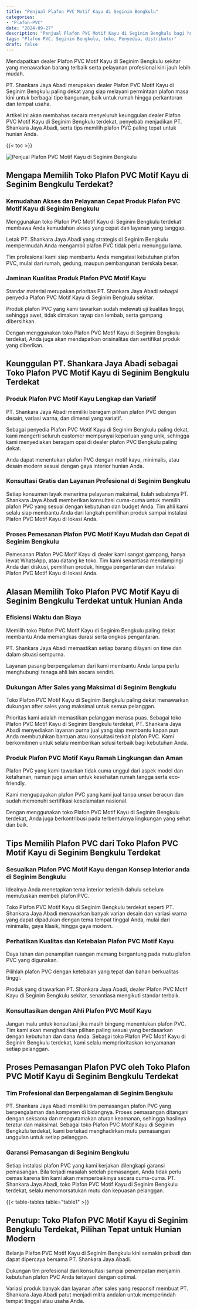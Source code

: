 ```yaml
---
title: "Penjual Plafon PVC Motif Kayu di Seginim Bengkulu"
categories: 
- "Plafon-PVC"
date: "2024-09-27"
description: "Penjual Plafon PVC Motif Kayu di Seginim Bengkulu bagi hunian, office, dan ritel. Plafon terbaik, beragam motif, variasi warna modern, dengan jasa pemasangan dikerjakan oleh teknisi berpengalaman serta garansi resmi!|Servis penjualan Plafon PVC Motif Kayu di Seginim Bengkulu bagi kebutuhan tempat tinggal, kantor, atau ritel, beserta plafon terbaik dan penempatan oleh teknisi berpengalaman dan jaminan resmi.|Solusi Plafon PVC Motif Kayu di Seginim Bengkulu yang terpercaya bagi hunian, kantor, serta toko, dengan material unggulan dan pemasangan oleh teknisi profesional dan garansi resmi.|Penyediaan Plafon PVC Motif Kayu di Seginim Bengkulu untuk rumah, kantor, serta ritel, beserta produk berkualitas dan penempatan oleh tim berpengalaman, lengkap beserta garansi resmi.}"
tags: "Plafon PVC, Seginim Bengkulu, toko, Penyedia, distributor"
draft: false
---
```


Mendapatkan dealer Plafon PVC Motif Kayu di Seginim Bengkulu sekitar yang menawarkan barang terbaik serta pelayanan profesional kini jauh lebih mudah.

PT. Shankara Jaya Abadi merupakan dealer Plafon PVC Motif Kayu di Seginim Bengkulu paling dekat yang siap melayani permintaan plafon masa kini untuk berbagai tipe bangunan, baik untuk rumah hingga perkantoran dan tempat usaha.

Artikel ini akan membahas secara menyeluruh keunggulan dealer Plafon PVC Motif Kayu di Seginim Bengkulu terdekat, penyebab menjadikan PT. Shankara Jaya Abadi, serta tips memilih plafon PVC paling tepat untuk hunian Anda.

{{< toc >}}

![Penjual Plafon PVC Motif Kayu di Seginim Bengkulu](/images/Plafon-PVC/Penjual-Plafon-PVC-Motif-Kayu-di-Seginim-Bengkulu.png)


## Mengapa Memilih Toko Plafon PVC Motif Kayu di Seginim Bengkulu Terdekat?

### Kemudahan Akses dan Pelayanan Cepat Produk Plafon PVC Motif Kayu di Seginim Bengkulu

Menggunakan toko Plafon PVC Motif Kayu di Seginim Bengkulu terdekat membawa Anda kemudahan akses yang cepat dan layanan yang tanggap.

Letak PT. Shankara Jaya Abadi yang strategis di Seginim Bengkulu mempermudah Anda mengambil plafon PVC tidak perlu menunggu lama.

Tim profesional kami siap membantu Anda mengatasi kebutuhan plafon PVC, mulai dari rumah, gedung, maupun pembangunan berskala besar.

### Jaminan Kualitas Produk Plafon PVC Motif Kayu

Standar material merupakan prioritas PT. Shankara Jaya Abadi sebagai penyedia Plafon PVC Motif Kayu di Seginim Bengkulu sekitar.

Produk plafon PVC yang kami tawarkan sudah melewati uji kualitas tinggi, sehingga awet, tidak dimakan rayap dan lembab, serta gampang dibersihkan.

Dengan menggunakan toko Plafon PVC Motif Kayu di Seginim Bengkulu terdekat, Anda juga akan mendapatkan orisinalitas dan sertifikat produk yang diberikan.

## Keunggulan PT. Shankara Jaya Abadi sebagai Toko Plafon PVC Motif Kayu di Seginim Bengkulu Terdekat

### Produk Plafon PVC Motif Kayu Lengkap dan Variatif

PT. Shankara Jaya Abadi memiliki beragam pilihan plafon PVC dengan desain, variasi warna, dan dimensi yang variatif.

Sebagai penyedia Plafon PVC Motif Kayu di Seginim Bengkulu paling dekat, kami mengerti seluruh customer mempunyai keperluan yang unik, sehingga kami menyediakan beragam opsi di dealer plafon PVC Bengkulu paling dekat.

Anda dapat menentukan plafon PVC dengan motif kayu, minimalis, atau desain modern sesuai dengan gaya interior hunian Anda.

### Konsultasi Gratis dan Layanan Profesional di Seginim Bengkulu

Setiap konsumen layak menerima pelayanan maksimal, itulah sebabnya PT. Shankara Jaya Abadi memberikan konsultasi cuma-cuma untuk memilih plafon PVC yang sesuai dengan kebutuhan dan budget Anda. Tim ahli kami selalu siap membantu Anda dari langkah pemilihan produk sampai instalasi Plafon PVC Motif Kayu di lokasi Anda.

### Proses Pemesanan Plafon PVC Motif Kayu Mudah dan Cepat di Seginim Bengkulu

Pemesanan Plafon PVC Motif Kayu di dealer kami sangat gampang, hanya lewat WhatsApp, atau datang ke toko. Tim kami senantiasa mendampingi Anda dari diskusi, pemilihan produk, hingga pengantaran dan instalasi Plafon PVC Motif Kayu di lokasi Anda.

## Alasan Memilih Toko Plafon PVC Motif Kayu di Seginim Bengkulu Terdekat untuk Hunian Anda

### Efisiensi Waktu dan Biaya

Memilih toko Plafon PVC Motif Kayu di Seginim Bengkulu paling dekat membantu Anda memangkas durasi serta ongkos pengantaran.

PT. Shankara Jaya Abadi memastikan setiap barang dilayani on time dan dalam situasi sempurna.

Layanan pasang berpengalaman dari kami membantu Anda tanpa perlu menghubungi tenaga ahli lain secara sendiri.

### Dukungan After Sales yang Maksimal di Seginim Bengkulu

Toko Plafon PVC Motif Kayu di Seginim Bengkulu paling dekat menawarkan dukungan after sales yang maksimal untuk semua pelanggan.

Prioritas kami adalah memastikan pelanggan merasa puas. Sebagai toko Plafon PVC Motif Kayu di Seginim Bengkulu terdekat, PT. Shankara Jaya Abadi menyediakan layanan purna jual yang siap membantu kapan pun Anda membutuhkan bantuan atau konsultasi terkait plafon PVC. Kami berkomitmen untuk selalu memberikan solusi terbaik bagi kebutuhan Anda.

### Produk Plafon PVC Motif Kayu Ramah Lingkungan dan Aman

Plafon PVC yang kami tawarkan tidak cuma unggul dari aspek model dan ketahanan, namun juga aman untuk kesehatan rumah tangga serta eco-friendly.

Kami mengupayakan plafon PVC yang kami jual tanpa unsur beracun dan sudah memenuhi sertifikasi keselamatan nasional.

Dengan menggunakan toko Plafon PVC Motif Kayu di Seginim Bengkulu terdekat, Anda juga berkontribusi pada terbentuknya lingkungan yang sehat dan baik.

## Tips Memilih Plafon PVC dari Toko Plafon PVC Motif Kayu di Seginim Bengkulu Terdekat

### Sesuaikan Plafon PVC Motif Kayu dengan Konsep Interior anda di Seginim Bengkulu

Idealnya Anda menetapkan tema interior terlebih dahulu sebelum memutuskan membeli plafon PVC.

Toko Plafon PVC Motif Kayu di Seginim Bengkulu terdekat seperti PT. Shankara Jaya Abadi menawarkan banyak varian desain dan variasi warna yang dapat dipadukan dengan tema tempat tinggal Anda, mulai dari minimalis, gaya klasik, hingga gaya modern.

### Perhatikan Kualitas dan Ketebalan Plafon PVC Motif Kayu

Daya tahan dan penampilan ruangan memang bergantung pada mutu plafon PVC yang digunakan.

Pilihlah plafon PVC dengan ketebalan yang tepat dan bahan berkualitas tinggi.

Produk yang ditawarkan PT. Shankara Jaya Abadi, dealer Plafon PVC Motif Kayu di Seginim Bengkulu sekitar, senantiasa mengikuti standar terbaik.

### Konsultasikan dengan Ahli Plafon PVC Motif Kayu

Jangan malu untuk konsultasi jika masih bingung menentukan plafon PVC. Tim kami akan menghadirkan pilihan paling sesuai yang berdasarkan dengan kebutuhan dan dana Anda. Sebagai toko Plafon PVC Motif Kayu di Seginim Bengkulu terdekat, kami selalu memprioritaskan kenyamanan setiap pelanggan.

## Proses Pemasangan Plafon PVC oleh Toko Plafon PVC Motif Kayu di Seginim Bengkulu Terdekat

### Tim Profesional dan Berpengalaman di Seginim Bengkulu

PT. Shankara Jaya Abadi memiliki tim pemasangan plafon PVC yang berpengalaman dan kompeten di bidangnya. Proses pemasangan ditangani dengan seksama dan mengutamakan aturan keamanan, sehingga hasilnya teratur dan maksimal. Sebagai toko Plafon PVC Motif Kayu di Seginim Bengkulu terdekat, kami bertekad menghadirkan mutu pemasangan unggulan untuk setiap pelanggan.

### Garansi Pemasangan di Seginim Bengkulu

Setiap instalasi plafon PVC yang kami kerjakan dilengkapi garansi pemasangan. Bila terjadi masalah setelah pemasangan, Anda tidak perlu cemas karena tim kami akan memperbaikinya secara cuma-cuma. PT. Shankara Jaya Abadi, toko Plafon PVC Motif Kayu di Seginim Bengkulu terdekat, selalu menomorsatukan mutu dan kepuasan pelanggan.

{{< table-tables table="table1" >}}

## Penutup: Toko Plafon PVC Motif Kayu di Seginim Bengkulu Terdekat, Pilihan Tepat untuk Hunian Modern

Belanja Plafon PVC Motif Kayu di Seginim Bengkulu kini semakin pribadi dan dapat dipercaya bersama PT. Shankara Jaya Abadi.

Dukungan tim profesional dari konsultasi sampai penempatan menjamin kebutuhan plafon PVC Anda terlayani dengan optimal.

Variasi produk banyak dan layanan after sales yang responsif membuat PT. Shankara Jaya Abadi patut menjadi mitra andalan untuk memperindah tempat tinggal atau usaha Anda.